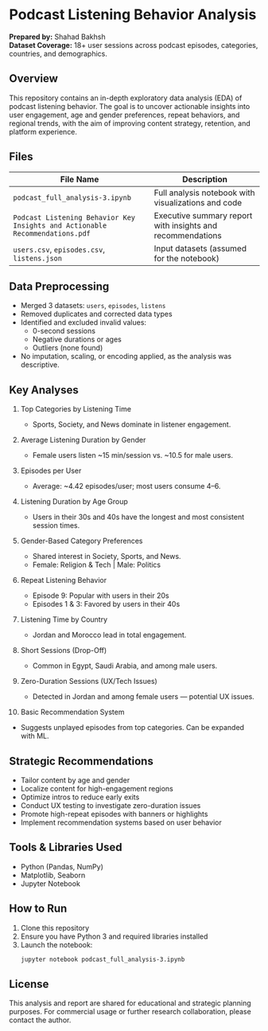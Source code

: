 
# Podcast Listening Behavior Analysis

**Prepared by:** Shahad Bakhsh  
**Dataset Coverage:** 18+ user sessions across podcast episodes, categories, countries, and demographics.

## Overview

This repository contains an in-depth exploratory data analysis (EDA) of podcast listening behavior. The goal is to uncover actionable insights into user engagement, age and gender preferences, repeat behaviors, and regional trends, with the aim of improving content strategy, retention, and platform experience.

## Files

| File Name                            | Description |
|-------------------------------------|-------------|
| `podcast_full_analysis-3.ipynb`     | Full analysis notebook with visualizations and code |
| `Podcast Listening Behavior Key Insights and Actionable Recommendations.pdf` | Executive summary report with insights and recommendations |
| `users.csv`, `episodes.csv`, `listens.json` | Input datasets (assumed for the notebook) |

## Data Preprocessing

- Merged 3 datasets: `users`, `episodes`, `listens`
- Removed duplicates and corrected data types
- Identified and excluded invalid values:
  - 0-second sessions
  - Negative durations or ages
  - Outliers (none found)
- No imputation, scaling, or encoding applied, as the analysis was descriptive.

## Key Analyses

1. Top Categories by Listening Time
   - Sports, Society, and News dominate in listener engagement.

2. Average Listening Duration by Gender
   - Female users listen ~15 min/session vs. ~10.5 for male users.

3. Episodes per User
   - Average: ~4.42 episodes/user; most users consume 4–6.

4. Listening Duration by Age Group
   - Users in their 30s and 40s have the longest and most consistent session times.

5. Gender-Based Category Preferences
   - Shared interest in Society, Sports, and News.
   - Female: Religion & Tech | Male: Politics

6. Repeat Listening Behavior
   - Episode 9: Popular with users in their 20s
   - Episodes 1 & 3: Favored by users in their 40s

7. Listening Time by Country
   - Jordan and Morocco lead in total engagement.

8. Short Sessions (Drop-Off)
   - Common in Egypt, Saudi Arabia, and among male users.

9. Zero-Duration Sessions (UX/Tech Issues)
   - Detected in Jordan and among female users — potential UX issues.

10. Basic Recommendation System
   - Suggests unplayed episodes from top categories. Can be expanded with ML.

## Strategic Recommendations

- Tailor content by age and gender
- Localize content for high-engagement regions
- Optimize intros to reduce early exits
- Conduct UX testing to investigate zero-duration issues
- Promote high-repeat episodes with banners or highlights
- Implement recommendation systems based on user behavior

## Tools & Libraries Used

- Python (Pandas, NumPy)
- Matplotlib, Seaborn
- Jupyter Notebook

## How to Run

1. Clone this repository
2. Ensure you have Python 3 and required libraries installed
3. Launch the notebook:
   ```bash
   jupyter notebook podcast_full_analysis-3.ipynb
   ```

## License

This analysis and report are shared for educational and strategic planning purposes. For commercial usage or further research collaboration, please contact the author.
